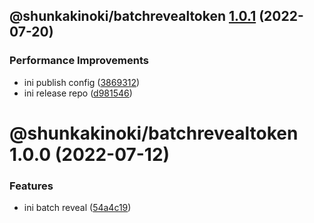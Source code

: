 ## @shunkakinoki/batchrevealtoken [1.0.1](https://github.com/shunkakinoki/contracts/compare/@shunkakinoki/batchrevealtoken@1.0.0...@shunkakinoki/batchrevealtoken@1.0.1) (2022-07-20)

### Performance Improvements

- ini publish config ([3869312](https://github.com/shunkakinoki/contracts/commit/3869312ec4a979930e54bacb6ebae3d2078818cd))
- ini release repo ([d981546](https://github.com/shunkakinoki/contracts/commit/d981546cf1a440703acee787be764d3afaf053bc))

# @shunkakinoki/batchrevealtoken 1.0.0 (2022-07-12)

### Features

- ini batch reveal ([54a4c19](https://github.com/shunkakinoki/contracts/commit/54a4c19c9d149e213205bf1b38dd693dbce82317))
